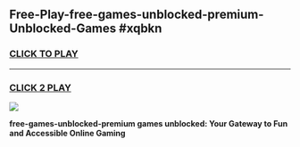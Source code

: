 
## Free-Play-free-games-unblocked-premium-Unblocked-Games #xqbkn
<h3>
<a href="https://news.freeplayer.one?title=free-games-unblocked-premium&ref=8M">CLICK TO PLAY</a></h3>
<hr>

<h3>
<a href="https://news.freeplayer.one?title=free-games-unblocked-premium&ref=8M">CLICK 2 PLAY</a>
  
</h3>

<a href="https://news.freeplayer.one?title=free-games-unblocked-premium&ref=8M"><img src="https://clearcache.store/games.png"></a>


**free-games-unblocked-premium games unblocked: Your Gateway to Fun and Accessible Online Gaming**
